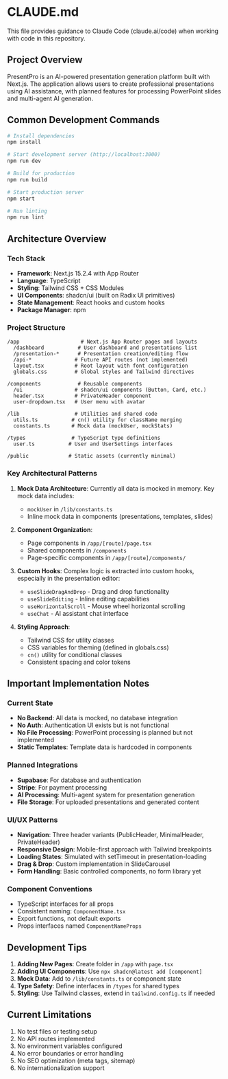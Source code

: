 # CLAUDE.md

This file provides guidance to Claude Code (claude.ai/code) when working with code in this repository.

## Project Overview

PresentPro is an AI-powered presentation generation platform built with Next.js. The application allows users to create professional presentations using AI assistance, with planned features for processing PowerPoint slides and multi-agent AI generation.

## Common Development Commands

```bash
# Install dependencies
npm install

# Start development server (http://localhost:3000)
npm run dev

# Build for production
npm run build

# Start production server
npm start

# Run linting
npm run lint
```

## Architecture Overview

### Tech Stack
- **Framework**: Next.js 15.2.4 with App Router
- **Language**: TypeScript
- **Styling**: Tailwind CSS + CSS Modules
- **UI Components**: shadcn/ui (built on Radix UI primitives)
- **State Management**: React hooks and custom hooks
- **Package Manager**: npm

### Project Structure

```
/app                    # Next.js App Router pages and layouts
  /dashboard           # User dashboard and presentations list
  /presentation-*      # Presentation creation/editing flow
  /api-*              # Future API routes (not implemented)
  layout.tsx          # Root layout with font configuration
  globals.css         # Global styles and Tailwind directives

/components            # Reusable components
  /ui                 # shadcn/ui components (Button, Card, etc.)
  header.tsx          # PrivateHeader component
  user-dropdown.tsx   # User menu with avatar

/lib                  # Utilities and shared code
  utils.ts           # cn() utility for className merging
  constants.ts       # Mock data (mockUser, mockStats)

/types               # TypeScript type definitions
  user.ts           # User and UserSettings interfaces

/public             # Static assets (currently minimal)
```

### Key Architectural Patterns

1. **Mock Data Architecture**: Currently all data is mocked in memory. Key mock data includes:
   - `mockUser` in `/lib/constants.ts`
   - Inline mock data in components (presentations, templates, slides)

2. **Component Organization**:
   - Page components in `/app/[route]/page.tsx`
   - Shared components in `/components`
   - Page-specific components in `/app/[route]/components/`

3. **Custom Hooks**: Complex logic is extracted into custom hooks, especially in the presentation editor:
   - `useSlideDragAndDrop` - Drag and drop functionality
   - `useSlideEditing` - Inline editing capabilities
   - `useHorizontalScroll` - Mouse wheel horizontal scrolling
   - `useChat` - AI assistant chat interface

4. **Styling Approach**:
   - Tailwind CSS for utility classes
   - CSS variables for theming (defined in globals.css)
   - `cn()` utility for conditional classes
   - Consistent spacing and color tokens

## Important Implementation Notes

### Current State
- **No Backend**: All data is mocked, no database integration
- **No Auth**: Authentication UI exists but is not functional
- **No File Processing**: PowerPoint processing is planned but not implemented
- **Static Templates**: Template data is hardcoded in components

### Planned Integrations
- **Supabase**: For database and authentication
- **Stripe**: For payment processing
- **AI Processing**: Multi-agent system for presentation generation
- **File Storage**: For uploaded presentations and generated content

### UI/UX Patterns
- **Navigation**: Three header variants (PublicHeader, MinimalHeader, PrivateHeader)
- **Responsive Design**: Mobile-first approach with Tailwind breakpoints
- **Loading States**: Simulated with setTimeout in presentation-loading
- **Drag & Drop**: Custom implementation in SlideCarousel
- **Form Handling**: Basic controlled components, no form library yet

### Component Conventions
- TypeScript interfaces for all props
- Consistent naming: `ComponentName.tsx`
- Export functions, not default exports
- Props interfaces named `ComponentNameProps`

## Development Tips

1. **Adding New Pages**: Create folder in `/app` with `page.tsx`
2. **Adding UI Components**: Use `npx shadcn@latest add [component]`
3. **Mock Data**: Add to `/lib/constants.ts` or component state
4. **Type Safety**: Define interfaces in `/types` for shared types
5. **Styling**: Use Tailwind classes, extend in `tailwind.config.ts` if needed

## Current Limitations

1. No test files or testing setup
2. No API routes implemented
3. No environment variables configured
4. No error boundaries or error handling
5. No SEO optimization (meta tags, sitemap)
6. No internationalization support